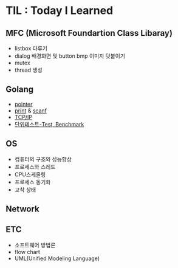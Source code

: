 # TIL : Today I Learned

## MFC (Microsoft Foundartion Class Libaray)
+ listbox 다루기
+ dialog 배경화면 및 button bmp 이미지 덧붙이기
+ mutex 
+ thread 생성

## Golang
+ [pointer](https://github.com/sujiny-tech/TIL/blob/main/golang/pointer.go)
+ [print](https://github.com/sujiny-tech/TIL/blob/main/golang/print_example.go) & [scanf](https://github.com/sujiny-tech/TIL/blob/main/golang/scanf_example.go)
+ [TCP/IP](https://github.com/sujiny-tech/TIL/tree/main/golang/TCPIP) 
+ [단위테스트-Test, Benchmark](https://github.com/sujiny-tech/TIL/tree/main/golang/test)

## OS
+ 컴퓨터의 구조와 성능향상
+ 프로세스와 스레드
+ CPU스케줄링
+ 프로세스 동기화
+ 교착 상태

## Network

## ETC
+ 소프트웨어 방법론
+ flow chart 
+ UML(Unified Modeling Language)
